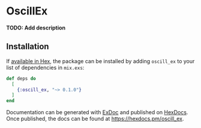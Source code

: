 # OscillEx

**TODO: Add description**

## Installation

If [available in Hex](https://hex.pm/docs/publish), the package can be installed
by adding `oscill_ex` to your list of dependencies in `mix.exs`:

```elixir
def deps do
  [
    {:oscill_ex, "~> 0.1.0"}
  ]
end
```

Documentation can be generated with [ExDoc](https://github.com/elixir-lang/ex_doc)
and published on [HexDocs](https://hexdocs.pm). Once published, the docs can
be found at <https://hexdocs.pm/oscill_ex>.

